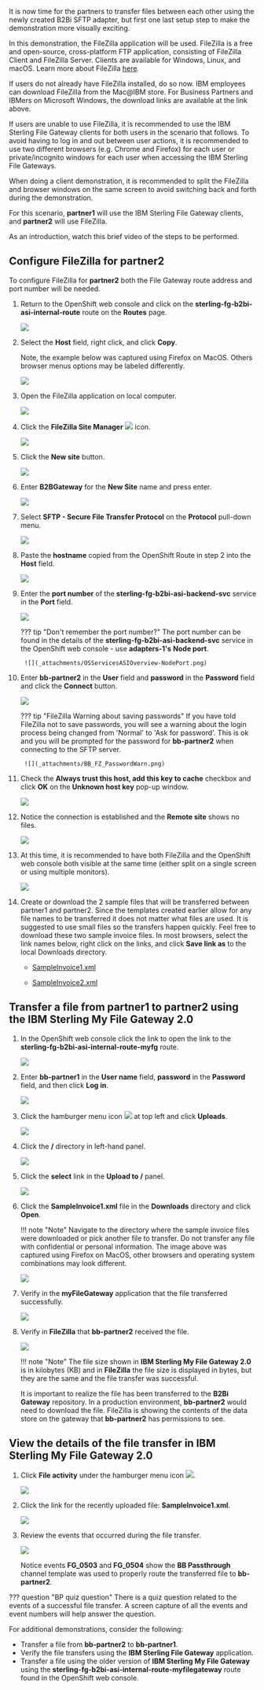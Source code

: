 It is now time for the partners to transfer files between each other using the newly created B2Bi SFTP adapter, but first one last setup step to make the demonstration more visually exciting.

In this demonstration, the FileZilla application will be used. FileZilla is a free and open-source, cross-platform FTP application, consisting of FileZilla Client and FileZilla Server. Clients are available for Windows, Linux, and macOS. Learn more about FileZilla <a href="https://filezilla-project.org/" target="_blank">here</a>.

If users do not already have FileZilla installed, do so now. IBM employees can download FileZilla from the Mac@IBM store. For Business Partners and IBMers on Microsoft Windows, the download links are available at the link above.

If users are unable to use FileZilla, it is recommended to use the IBM Sterling File Gateway clients for both users in the scenario that follows. To avoid having to log in and out between user actions, it is recommended to use two different browsers (e.g. Chrome and Firefox) for each user or private/incognito windows for each user when accessing the IBM Sterling File Gateways.

When doing a client demonstration, it is recommended to split the FileZilla and browser windows on the same screen to avoid switching back and forth during the demonstration.

For this scenario, **partner1** will use the IBM Sterling File Gateway clients, and **partner2** will use FileZilla.

As an introduction, watch this brief video of the steps to be performed.

<!-- 
![type:video](_videos/SterlingDataExchange-ClientDemoWalkthrough-final.mp4)
-->

## Configure FileZilla for partner2

To configure FileZilla for **partner2** both the File Gateway route address and port number will be needed.

1. Return to the OpenShift web console and click on the **sterling-fg-b2bi-asi-internal-route** route on the **Routes** page.

    ![](_attachments/OS_InternalRoute1.png)

1. Select the **Host** field, right click, and click **Copy**.

    Note, the example below was captured using Firefox on MacOS. Others browser menus options may be labeled differently.

    ![](_attachments/OS_InternalRoute2.png)

1. Open the FileZilla application on local computer.

    ![](_attachments/FileZilla.png)

1. Click the **FileZilla Site Manager** ![](_attachments/FZSiteManagerIcon.png) icon.

    ![](_attachments/FileZillaSiteManager.png)

1. Click the **New site** button.

    ![](_attachments/FZ_NewSiteButton.png)

1. Enter **B2BGateway** for the **New Site** name and press enter.

    ![](_attachments/FZ_NewSiteName.png)

1. Select **SFTP - Secure File Transfer Protocol** on the **Protocol** pull-down menu.

    ![](_attachments/FZ_NewSiteProtocol.png)

1. Paste the **hostname** copied from the OpenShift Route in step 2 into the **Host** field.

    ![](_attachments/FZ_NewSitePasteHost.png)

1. Enter the **port number** of the **sterling-fg-b2bi-asi-backend-svc** service in the **Port** field.

    ![](_attachments/FZ_NewSitePort.png)

    ??? tip "Don't remember the port number?"
        The port number can be found in the details of the **sterling-fg-b2bi-asi-backend-svc** service in the OpenShift web console - use **adapters-1's** **Node port**.

        ![](_attachments/OSServicesASIOverview-NodePort.png)

1. Enter **bb-partner2** in the **User** field and **password** in the **Password** field and click the **Connect** button.

    ![](_attachments/BB_FZ_NewSiteUserPassword.png)

    ??? tip "FileZilla Warning about saving passwords"
        If you have told FileZilla not to save passwords, you will see a warning about the login process being changed from 'Normal' to 'Ask for password'. This is ok and you will be prompted for the password for **bb-partner2** when connecting to the SFTP server.

        ![](_attachments/BB_FZ_PasswordWarn.png)

1. Check the **Always trust this host, add this key to cache** checkbox and click **OK** on the **Unknown host key** pop-up window.

    ![](_attachments/FZ_UKnknownHostKey.png)

1. Notice the connection is established and the **Remote site** shows no files.

    ![](_attachments/FZ_Connected.png)

1. At this time, it is recommended to have both FileZilla and the OpenShift web console both visible at the same time (either split on a single screen or using multiple monitors).

    ![](_attachments/OS_FZ_splitScreen.png)

1. Create or download the 2 sample files that will be transferred between partner1 and partner2. Since the templates created earlier allow for any file names to be transferred it does not matter what files are used.  It is suggested to use small files so the transfers happen quickly.  Feel free to download these two sample invoice files. In most browsers, select the link names below, right click on the links, and click **Save link as** to the local Downloads directory.

    - <a href="https://raw.githubusercontent.com/IBM/SalesEnablement-SterlingDataExchange-L3/main/tools/SampleInvoice1.xml" target="_blank">SampleInvoice1.xml</a>

    - <a href="https://raw.githubusercontent.com/IBM/SalesEnablement-SterlingDataExchange-L3/main/tools/SampleInvoice2.xml" target="_blank">SampleInvoice2.xml</a>

## Transfer a file from partner1 to partner2 using the IBM Sterling My File Gateway 2.0

1. In the OpenShift web console click the link to open the link to the **sterling-fg-b2bi-asi-internal-route-myfg** route.

    ![](_attachments/OS_Route-MyFG.png)

1. Enter **bb-partner1** in the **User name** field, **password** in the **Password** field, and then click **Log in**.

    ![](_attachments/BB_MyFG_login.png)

1. Click the hamburger menu icon ![](_attachments/MyFG_HamburgerIcon.png) at top left and click **Uploads**.

    ![](_attachments/MyFG_UploadsMenu.png)

1. Click the **/** directory in left-hand panel.

    ![](_attachments/MyFG_DirectorySelect.png)

1. Click the **select** link in the **Upload to /** panel.

    ![](_attachments/MyFG_UploadPanel.png)

1. Click the **SampleInvoice1.xml** file in the **Downloads** directory and click **Open**.

    !!! note "Note"
        Navigate to the directory where the sample invoice files were downloaded or pick another file to transfer. Do not transfer any file with confidential or personal information. The image above was captured using Firefox on MacOS, other browsers and operating system combinations may look different.

    ![](_attachments/MyFG_UploadFileDialog.png)

1. Verify in the **myFileGateway** application that the file transferred successfully.

    ![](_attachments/BB_MyFG_UploadFileTransferSuccess.png)

1. Verify in **FileZilla** that **bb-partner2** received the file.

    ![](_attachments/BB_FZ_UploadFileTransferSuccess.png)

    !!! note "Note"
        The file size shown in **IBM Sterling My File Gateway 2.0** is in kilobytes (KB) and in **FileZilla** the file size is displayed in bytes, but they are the same and the file transfer was successful.

    It is important to realize the file has been transferred to the **B2Bi Gateway** repository. In a production environment, **bb-partner2** would need to download the file. FileZilla is showing the contents of the data store on the gateway that **bb-partner2** has permissions to see.

## View the details of the file transfer in **IBM Sterling My File Gateway 2.0**

1. Click **File activity** under the hamburger menu icon ![](_attachments/MyFG_HamburgerIcon.png).

    ![](_attachments/MyFG_FileActivityMenu.png)

1. Click the link for the recently uploaded file: **SampleInvoice1.xml**.

    ![](_attachments/BB_MyFG_FileActivity.png)

1. Review the events that occurred during the file transfer.

    ![](_attachments/BB_MyFG_FileActivityDetails.png)

    Notice events **FG_0503** and **FG_0504** show the **BB Passthrough** channel template was used to properly route the transferred file to **bb-partner2**.

??? question "BP quiz question"
    There is a quiz question related to the events of a successful file transfer. A screen capture of all the events and event numbers will help answer the question.

For additional demonstrations, consider the following:

- Transfer a file from **bb-partner2** to **bb-partner1**.
- Verify the file transfers using the **IBM Sterling File Gateway** application.
- Transfer a file using the older version of **IBM Sterling My File Gateway** using the **sterling-fg-b2bi-asi-internal-route-myfilegateway** route found in the OpenShift web console.
